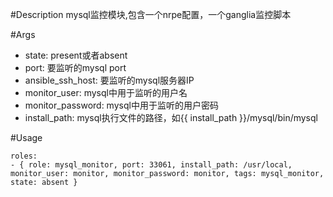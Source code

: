 #Description
mysql监控模块,包含一个nrpe配置，一个ganglia监控脚本

#Args
* state: present或者absent
* port: 要监听的mysql port
* ansible_ssh_host: 要监听的mysql服务器IP
* monitor_user: mysql中用于监听的用户名
* monitor_password: mysql中用于监听的用户密码
* install_path: mysql执行文件的路径，如{{ install_path }}/mysql/bin/mysql
 

#Usage
```
roles:  
- { role: mysql_monitor, port: 33061, install_path: /usr/local, monitor_user: monitor, monitor_password: monitor, tags: mysql_monitor, state: absent }
```
